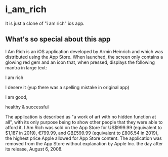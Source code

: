 <h1>i_am_rich</h1>

It is just a clone of "i am rich" ios app.

<h2> What's so special about this app </h2>
I Am Rich is an iOS application developed by Armin Heinrich and which was distributed using the App Store.
When launched, the screen only contains a glowing red gem and an icon that, when pressed, displays the following mantra in large text:

<p>I am rich</p>
<p>I deserv it         (yup there was a spelling mistake in original app)</p>
<p>I am good,</p>
<p>healthy & successful</p>

The application is described as "a work of art with no hidden function at all",
with its only purpose being to show other people that they were able to afford it.
I Am Rich was sold on the App Store for US$999.99 (equivalent to $1,187 in 2019), €799.99, and GB£599.99 (equivalent to £806.54 in 2019),
the highest price Apple allowed for App Store content.
The application was removed from the App Store without explanation by Apple Inc. the day after its release, August 6, 2008.
